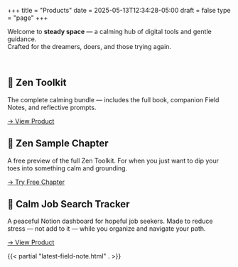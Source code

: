 +++
title = "Products"
date = 2025-05-13T12:34:28-05:00
draft = false
type = "page"
+++

Welcome to **steady space** — a calming hub of digital tools and gentle guidance.  
Crafted for the dreamers, doers, and those trying again.

<br>

<div class="product-grid">

  <div class="product-card">
    <div class="product-image-banner" style="background-image: url('/images/zen-toolkit-cover.png');"></div>
    <h2>🧘 Zen Toolkit</h2>
    <p>The complete calming bundle — includes the full book, companion Field Notes, and reflective prompts.</p>
    <a href="https://gum.new/gum/cmalnfax9001k03jo64ztd8y6" target="_blank" class="product-button">→ View Product</a>
  </div>

  <div class="product-card">
    <div class="product-image-banner" style="background-image: url('/images/lotus-icon.png');"></div>
    <h2>📖 Zen Sample Chapter</h2>
    <p>A free preview of the full Zen Toolkit. For when you just want to dip your toes into something calm and grounding.</p>
    <a href="https://gum.new/gum/cmamtgpg3001v03l130i43rhz" target="_blank" class="product-button">→ Try Free Chapter</a>
  </div>

  <div class="product-card">
    <div class="product-image-banner" style="background-image: url('/images/lotus-icon.png');"></div>
    <h2>💼 Calm Job Search Tracker</h2>
    <p>A peaceful Notion dashboard for hopeful job seekers. Made to reduce stress — not add to it — while you organize and navigate your path.</p>
    <a href="https://gum.new/gum/cmamt2a4f000l03l1axlgge2d" target="_blank" class="product-button">→ View Product</a>
  </div>

</div>

{{< partial "latest-field-note.html" . >}}
